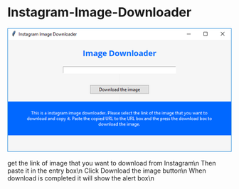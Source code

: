 # Instagram-Image-Downloader
![Alt text](https://github.com/eternalfroast/Instagram-Image-Downloader/blob/master/imgDownloader.png?raw=true "Title")

get the link of image that you want to download from Instagram\n
Then paste it in the entry box\n
Click Download the image button\n
When download is completed it will show the alert box\n

